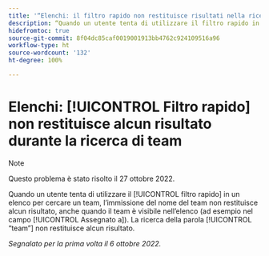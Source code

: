```yaml
---
title: '“Elenchi: il filtro rapido non restituisce risultati nella ricerca dei team”'
description: “Quando un utente tenta di utilizzare il filtro rapido in un elenco per cercare un team, l’immissione del nome del team non restituisce alcun risultato, anche quando il team è visibile nell’elenco (ad esempio nel campo Assegnato a ). La ricerca della parola ‘team’ non restituisce alcun risultato.”
hidefromtoc: true
source-git-commit: 8f04dc85caf0019001913bb4762c924109516a96
workflow-type: ht
source-wordcount: '132'
ht-degree: 100%

---
```



# Elenchi: [!UICONTROL Filtro rapido] non restituisce alcun risultato durante la ricerca di team

>[!NOTE]
>
>Questo problema è stato risolto il 27 ottobre 2022.

Quando un utente tenta di utilizzare il [!UICONTROL filtro rapido] in un elenco per cercare un team, l’immissione del nome del team non restituisce alcun risultato, anche quando il team è visibile nell’elenco (ad esempio nel campo [!UICONTROL Assegnato a]). La ricerca della parola [!UICONTROL “team”] non restituisce alcun risultato.

_Segnalato per la prima volta il 6 ottobre 2022._

